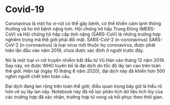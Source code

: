 # Covid-19
Coronavirus là một họ vi-rút có thể gây bệnh, có thể khiến cảm lạnh thông thường và ho trở bệnh nặng hơn. Hội chứng hô hấp Trung Đông (MERS-CoV) và Hội chứng hô hấp cấp tính nặng (SARS-CoV) là những trường hợp nghiêm trọng mà thế giới phải đối mặt.
SARS-CoV-2 (n-coronavirus) SARS-CoV-2 (n-coronavirus) là loại virus mới thuộc họ coronavirus, được phát hiện lần đầu vào năm 2019, chưa được xác định ở người trước đây.

Nó là một loại vi-rút truyền nhiễm bắt đầu từ Vũ Hán vào tháng 12 năm 2019. Sau này, nó được WHO tuyên bố là đại dịch do tốc độ lây lan cao trên toàn thế giới. Hiện tại (ngày 10 tháng 6 năm 2020), đại dịch này đã khiến hơn 500 nghìn người chết trên toàn cầu.

Đại dịch đang lan rộng trên toàn thế giới; điều quan trọng bây giờ là hiểu rõ hơn về sự lây lan này. Notebook này đã nỗ lực phân tích dữ liệu tích lũy của các trường hợp đã xác nhận, trường hợp tử vong và hồi phục theo thời gian.
